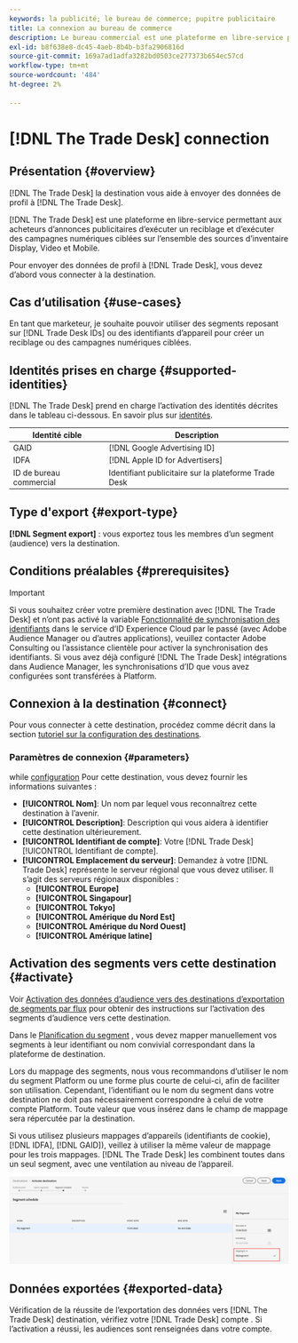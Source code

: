 ```yaml
---
keywords: la publicité; le bureau de commerce; pupitre publicitaire
title: La connexion au bureau de commerce
description: Le bureau commercial est une plateforme en libre-service permettant aux acheteurs de publicités d’exécuter le reciblage et d’exécuter des campagnes numériques ciblées sur l’affichage, la vidéo et les sources d’inventaire mobiles.
exl-id: b8f638e8-dc45-4aeb-8b4b-b3fa2906816d
source-git-commit: 169a7ad1adfa3282bd0503ce277373b654ec57cd
workflow-type: tm+mt
source-wordcount: '484'
ht-degree: 2%

---
```


# [!DNL The Trade Desk] connection

## Présentation {#overview}

[!DNL The Trade Desk] la destination vous aide à envoyer des données de profil à [!DNL The Trade Desk].

[!DNL The Trade Desk] est une plateforme en libre-service permettant aux acheteurs d’annonces publicitaires d’exécuter un reciblage et d’exécuter des campagnes numériques ciblées sur l’ensemble des sources d’inventaire Display, Video et Mobile.

Pour envoyer des données de profil à [!DNL Trade Desk], vous devez d’abord vous connecter à la destination.

## Cas d’utilisation {#use-cases}

En tant que marketeur, je souhaite pouvoir utiliser des segments reposant sur [!DNL Trade Desk IDs] ou des identifiants d’appareil pour créer un reciblage ou des campagnes numériques ciblées.

## Identités prises en charge {#supported-identities}

[!DNL The Trade Desk] prend en charge l’activation des identités décrites dans le tableau ci-dessous. En savoir plus sur [identités](/help/identity-service/namespaces.md).

| Identité cible | Description |
|---|---|
| GAID | [!DNL Google Advertising ID] |
| IDFA | [!DNL Apple ID for Advertisers] |
| ID de bureau commercial | Identifiant publicitaire sur la plateforme Trade Desk |

## Type d&#39;export {#export-type}

**[!DNL Segment export]** : vous exportez tous les membres d’un segment (audience) vers la destination.

## Conditions préalables {#prerequisites}

>[!IMPORTANT]
>
>Si vous souhaitez créer votre première destination avec [!DNL The Trade Desk] et n’ont pas activé la variable [Fonctionnalité de synchronisation des identifiants](https://experienceleague.adobe.com/docs/id-service/using/id-service-api/methods/idsync.html) dans le service d’ID Experience Cloud par le passé (avec Adobe Audience Manager ou d’autres applications), veuillez contacter Adobe Consulting ou l’assistance clientèle pour activer la synchronisation des identifiants. Si vous avez déjà configuré [!DNL The Trade Desk] intégrations dans Audience Manager, les synchronisations d’ID que vous avez configurées sont transférées à Platform.

## Connexion à la destination {#connect}

Pour vous connecter à cette destination, procédez comme décrit dans la section [tutoriel sur la configuration des destinations](../../ui/connect-destination.md).

### Paramètres de connexion {#parameters}

while [configuration](../../ui/connect-destination.md) Pour cette destination, vous devez fournir les informations suivantes :

* **[!UICONTROL Nom]**: Un nom par lequel vous reconnaîtrez cette destination à l’avenir.
* **[!UICONTROL Description]**: Description qui vous aidera à identifier cette destination ultérieurement.
* **[!UICONTROL Identifiant de compte]**: Votre [!DNL Trade Desk] [!UICONTROL Identifiant de compte].
* **[!UICONTROL Emplacement du serveur]**: Demandez à votre [!DNL Trade Desk] représente le serveur régional que vous devez utiliser. Il s’agit des serveurs régionaux disponibles :
   * **[!UICONTROL Europe]**
   * **[!UICONTROL Singapour]**
   * **[!UICONTROL Tokyo]**
   * **[!UICONTROL Amérique du Nord Est]**
   * **[!UICONTROL Amérique du Nord Ouest]**
   * **[!UICONTROL Amérique latine]**

## Activation des segments vers cette destination {#activate}

Voir [Activation des données d’audience vers des destinations d’exportation de segments par flux](../../ui/activate-segment-streaming-destinations.md) pour obtenir des instructions sur l’activation des segments d’audience vers cette destination.

Dans le [Planification du segment](../../ui/activate-segment-streaming-destinations.md#scheduling) , vous devez mapper manuellement vos segments à leur identifiant ou nom convivial correspondant dans la plateforme de destination.

Lors du mappage des segments, nous vous recommandons d’utiliser le nom du segment Platform ou une forme plus courte de celui-ci, afin de faciliter son utilisation. Cependant, l’identifiant ou le nom du segment dans votre destination ne doit pas nécessairement correspondre à celui de votre compte Platform. Toute valeur que vous insérez dans le champ de mappage sera répercutée par la destination.

Si vous utilisez plusieurs mappages d’appareils (identifiants de cookie), [!DNL IDFA], [!DNL GAID]), veillez à utiliser la même valeur de mappage pour les trois mappages. [!DNL The Trade Desk] les combinent toutes dans un seul segment, avec une ventilation au niveau de l’appareil.

![Identifiant de mappage de segment](../../assets/common/segment-mapping-id.png)

## Données exportées {#exported-data}

Vérification de la réussite de l’exportation des données vers [!DNL The Trade Desk] destination, vérifiez votre [!DNL Trade Desk] compte . Si l’activation a réussi, les audiences sont renseignées dans votre compte.
